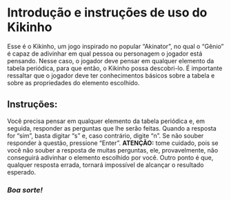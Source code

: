# Introdução e instruções de uso do Kikinho

Esse é o Kikinho, um jogo inspirado no popular “Akinator”, no qual o “Gênio” é capaz de adivinhar em qual pessoa ou personagem o jogador está pensando. Nesse caso, o jogador deve pensar em qualquer elemento da tabela periódica, para que então, o Kikinho possa descobri-lo. É importante ressaltar que o jogador deve ter conhecimentos básicos sobre a tabela e sobre as propriedades do elemento escolhido.

## Instruções: 
Você precisa pensar em qualquer elemento da tabela periódica e, em seguida, responder as perguntas que lhe serão feitas. Quando a resposta for “sim”, basta digitar “s” e, caso contrário, digite “n”. Se não souber responder à questão, pressione “Enter”. **ATENÇÃO:** tome cuidado, pois se você não souber a resposta de muitas perguntas, ele, provavelmente, não conseguirá adivinhar o elemento escolhido por você. Outro ponto é que, qualquer resposta errada, tornará impossível de alcançar o resultado esperado.

### ***Boa sorte!***

